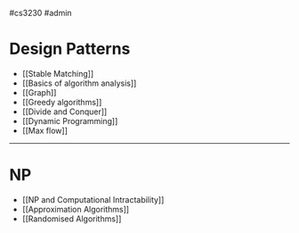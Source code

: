 #cs3230 #admin 

# Design Patterns
- [[Stable Matching]]
- [[Basics of algorithm analysis]]
- [[Graph]]
- [[Greedy algorithms]]
- [[Divide and Conquer]]
- [[Dynamic Programming]]
- [[Max flow]]

--- 

# NP
- [[NP and Computational Intractability]]
- [[Approximation Algorithms]]
- [[Randomised Algorithms]]